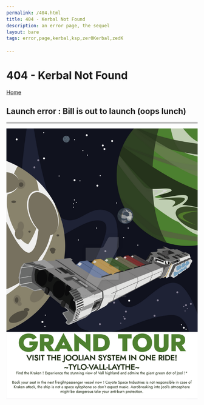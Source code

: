 ```yaml
---
permalink: /404.html
title: 404 - Kerbal Not Found
description: an error page, the sequel
layout: bare
tags: error,page,kerbal,ksp,zer0Kerbal,zedK

---
```


<!-- 404.md v1.0.3.0
Dreamer (DREAM) by Axial Aerospace
created: 01 Feb 2022
updated: 07 Mar 2022 -->

<script src="https://kit.fontawesome.com/0ea5493613.js" crossorigin="anonymous"></script>
<i class="fa fa-gear fa-spin fa-2x" style="color: firebrick"></i>

# 404 - Kerbal Not Found

[Home](https://zer0kerbal.github.io/Notes)

## Launch error : Bill is out to launch (oops lunch)

---

![Space Ground Tour by discoslelge](https://github.com/zer0Kerbal/JoolianDiscovery/blob/master/img/space-grand-tour-ksp-by-discoslelge-dbvxxbz-fullview.png?raw=true)

<!-- this file CC BY-NC-ND 3.0 Unported by zer0Kerbal -->